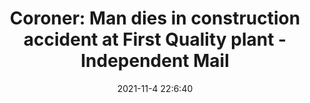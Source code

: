 ---
"title": "Coroner: Man dies in construction accident at First Quality plant - Independent Mail"
"date": "2021-11-4 22:6:40"
"feed_name": "GOOGLENEWSCONSTRUCTION"
"feed_website": "https://news.google.com/search?q=construction%2Bincident&hl=en-US&gl=US&ceid=US:en"
"feed_rss": "https://news.google.com/rss/search?q=construction%2Bincident&hl=en-US&gl=US&ceid=US:en"
"link": "https://www.independentmail.com/story/news/local/2021/11/04/anderson-county-coroner-man-dies-construction-incident-first-quality-plant/6290201001/"
"source": "{'href': 'https://www.independentmail.com', 'title': 'Independent Mail'}"
"file": "_posts/2021-1-1-94680dbefe79ff69959db3cf53994cf5d365b92a.md"
"accident": "1"
"drilling": "1"
"dead": "1"
"injured": "0"
"arrested": "0"
"place": "first quality"
"where": "construction site"
"causes": "unknown"
"place_uri": "unknown place"
---